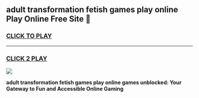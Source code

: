 
## adult transformation fetish games play online Play Online Free Site 👋
<h3>
<a href="https://download.freeplayer.one?title=adult_transformation_fetish_games_play_online&ref=21F">CLICK TO PLAY</a></h3>
<hr>

<h3>
<a href="https://download.freeplayer.one?title=adult_transformation_fetish_games_play_online&ref=21F">CLICK 2 PLAY</a>
  
</h3>

<a href="https://download.freeplayer.one?title=adult_transformation_fetish_games_play_online&ref=21F"><img src="https://cdnb.artstation.com/p/assets/images/images/032/539/853/original/anto-thomas-button-gif.gif"></a>


**adult transformation fetish games play online games unblocked: Your Gateway to Fun and Accessible Online Gaming**
